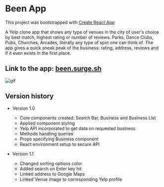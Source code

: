# Been App

This project was bootstrapped with [Create React App](https://github.com/facebook/create-react-app)

A Yelp clone app that shows any type of venues in the city of user's choice by best match,
highest rating or number of reviews. Parks, Dance Clubs, Pubs, Churches, Arcades, literally
any type of spot one can think of. The app gives a quick sneak peak of the business: rating,
address, reviews and if it even exists in the first place.

## Link to the app: [been.surge.sh](http://been.surge.sh)

![gif](src/Components/App/been.gif)

## Version history

- Version 1.0
  - Core components created: Search Bar, Business and Business List
  - Applied component styling
  - Yelp API incorporated to get data on requested business
  - Methods handling queries
  - Props specifying Business component
  - React environment setup to secure API

- Version 1.1
  - Changed sorting options color
  - Added search on Enter key hit
  - Linked address to Google Maps
  - Linked Venue image to corresponding Yelp profile
